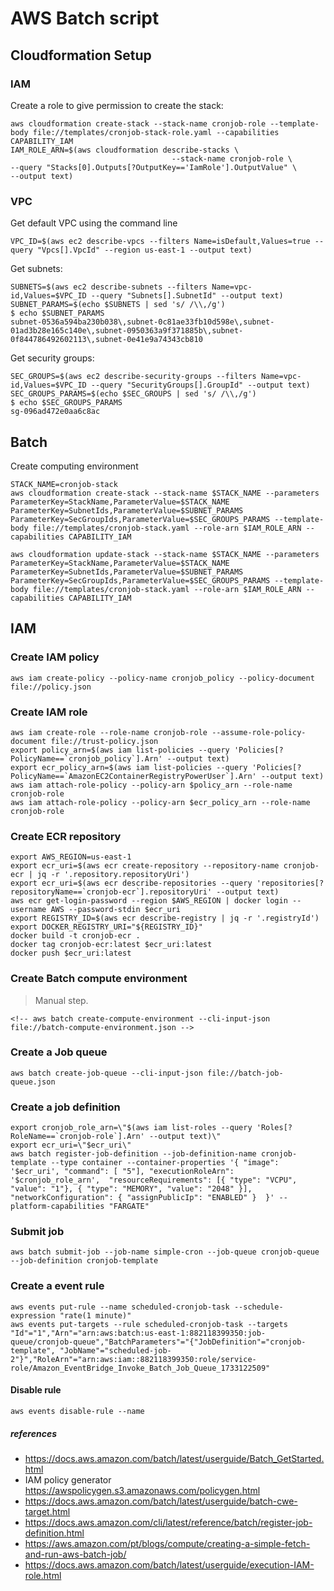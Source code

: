 # AWS Batch script

## Cloudformation Setup

### IAM

Create a role to give permission to create the stack:
```
aws cloudformation create-stack --stack-name cronjob-role --template-body file://templates/cronjob-stack-role.yaml --capabilities CAPABILITY_IAM
IAM_ROLE_ARN=$(aws cloudformation describe-stacks \
                                    --stack-name cronjob-role \
--query "Stacks[0].Outputs[?OutputKey=='IamRole'].OutputValue" \
--output text)
```

### VPC

Get default VPC using the command line

```
VPC_ID=$(aws ec2 describe-vpcs --filters Name=isDefault,Values=true --query "Vpcs[].VpcId" --region us-east-1 --output text)
```

Get subnets:
```
SUBNETS=$(aws ec2 describe-subnets --filters Name=vpc-id,Values=$VPC_ID --query "Subnets[].SubnetId" --output text)
SUBNET_PARAMS=$(echo $SUBNETS | sed 's/ /\\,/g')
$ echo $SUBNET_PARAMS
subnet-0536a594ba230b038\,subnet-0c81ae33fb10d598e\,subnet-01ad3b28e165c140e\,subnet-0950363a9f371885b\,subnet-0f844786492602113\,subnet-0e41e9a74343cb810
```

Get security groups:
```
SEC_GROUPS=$(aws ec2 describe-security-groups --filters Name=vpc-id,Values=$VPC_ID --query "SecurityGroups[].GroupId" --output text)
SEC_GROUPS_PARAMS=$(echo $SEC_GROUPS | sed 's/ /\\,/g')
$ echo $SEC_GROUPS_PARAMS
sg-096ad472e0aa6c8ac
```
## Batch

Create computing environment

```
STACK_NAME=cronjob-stack
aws cloudformation create-stack --stack-name $STACK_NAME --parameters ParameterKey=StackName,ParameterValue=$STACK_NAME ParameterKey=SubnetIds,ParameterValue=$SUBNET_PARAMS ParameterKey=SecGroupIds,ParameterValue=$SEC_GROUPS_PARAMS --template-body file://templates/cronjob-stack.yaml --role-arn $IAM_ROLE_ARN --capabilities CAPABILITY_IAM

aws cloudformation update-stack --stack-name $STACK_NAME --parameters ParameterKey=StackName,ParameterValue=$STACK_NAME ParameterKey=SubnetIds,ParameterValue=$SUBNET_PARAMS ParameterKey=SecGroupIds,ParameterValue=$SEC_GROUPS_PARAMS --template-body file://templates/cronjob-stack.yaml --role-arn $IAM_ROLE_ARN --capabilities CAPABILITY_IAM
```

## IAM

### Create IAM policy

```
aws iam create-policy --policy-name cronjob_policy --policy-document file://policy.json
```

### Create IAM role

```
aws iam create-role --role-name cronjob-role --assume-role-policy-document file://trust-policy.json
export policy_arn=$(aws iam list-policies --query 'Policies[?PolicyName==`cronjob_policy`].Arn' --output text)
export ecr_policy_arn=$(aws iam list-policies --query 'Policies[?PolicyName==`AmazonEC2ContainerRegistryPowerUser`].Arn' --output text)
aws iam attach-role-policy --policy-arn $policy_arn --role-name cronjob-role
aws iam attach-role-policy --policy-arn $ecr_policy_arn --role-name cronjob-role
```

### Create ECR repository

```
export AWS_REGION=us-east-1
export ecr_uri=$(aws ecr create-repository --repository-name cronjob-ecr | jq -r '.repository.repositoryUri')
export ecr_uri=$(aws ecr describe-repositories --query 'repositories[?repositoryName==`cronjob-ecr`].repositoryUri' --output text)
aws ecr get-login-password --region $AWS_REGION | docker login --username AWS --password-stdin $ecr_uri
export REGISTRY_ID=$(aws ecr describe-registry | jq -r '.registryId')
export DOCKER_REGISTRY_URI="${REGISTRY_ID}"
docker build -t cronjob-ecr .
docker tag cronjob-ecr:latest $ecr_uri:latest
docker push $ecr_uri:latest
```

### Create Batch compute environment

> Manual step.

```
<!-- aws batch create-compute-environment --cli-input-json file://batch-compute-environment.json -->
```

### Create a Job queue

```
aws batch create-job-queue --cli-input-json file://batch-job-queue.json
```

### Create a job definition

```
export cronjob_role_arn=\"$(aws iam list-roles --query 'Roles[?RoleName==`cronjob-role`].Arn' --output text)\"
export ecr_uri=\"$ecr_uri\"
aws batch register-job-definition --job-definition-name cronjob-template --type container --container-properties '{ "image": '$ecr_uri', "command": [ "5"], "executionRoleArn": '$cronjob_role_arn',  "resourceRequirements": [{ "type": "VCPU", "value": "1"}, { "type": "MEMORY", "value": "2048" }], "networkConfiguration": { "assignPublicIp": "ENABLED" }  }' --platform-capabilities "FARGATE"
```

### Submit job

```
aws batch submit-job --job-name simple-cron --job-queue cronjob-queue --job-definition cronjob-template
```

### Create a event rule

```
aws events put-rule --name scheduled-cronjob-task --schedule-expression "rate(1 minute)" 
aws events put-targets --rule scheduled-cronjob-task --targets "Id"="1","Arn"="arn:aws:batch:us-east-1:882118399350:job-queue/cronjob-queue","BatchParameters"="{"JobDefinition"="cronjob-template", "JobName"="scheduled-job-2"}","RoleArn"="arn:aws:iam::882118399350:role/service-role/Amazon_EventBridge_Invoke_Batch_Job_Queue_1733122509"
```

#### Disable rule

```
aws events disable-rule --name
```

##### references

- https://docs.aws.amazon.com/batch/latest/userguide/Batch_GetStarted.html
- IAM policy generator https://awspolicygen.s3.amazonaws.com/policygen.html
- https://docs.aws.amazon.com/batch/latest/userguide/batch-cwe-target.html
- https://docs.aws.amazon.com/cli/latest/reference/batch/register-job-definition.html
- https://aws.amazon.com/pt/blogs/compute/creating-a-simple-fetch-and-run-aws-batch-job/
- https://docs.aws.amazon.com/batch/latest/userguide/execution-IAM-role.html
